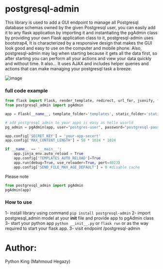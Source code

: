 # postgresql-admin

This library is used to add a GUI endpoint to manage all Postgresql database schemas owned by the given Postgresql user, you can easily add it to any flask application by importing it and instantiating the pgAdmin class by providing your own Flask application class to it, postgresql-admin uses bootstrap4, It is characterized by a responsive design that makes the GUI look good and easy to use on the computer and mobile phone. Also, postgresql-admin may lag when starting because it gets all the data first, so after starting you can perform all your actions and view your data quickly and without time. It also... It uses AJAX and includes helper queries and actions that can make managing your postgresql task a breeze.

![image](https://github.com/MahmoudHegazi/postgresql-admin/assets/55125302/6ee48190-9e7d-41f4-86a2-e70fc4ff8dee)



### full code example

```python
from flask import Flask, render_template, redirect, url_for, jsonify, flash, request
from postgresql_admin import pgAdmin

app = Flask(__name__, template_folder='templates', static_folder='static')

# add postgresql admin to your apps is easy as hello wiorld
pg_admin = pgAdmin(app, user="postgres-user", password="postgresql-pass", host="127.0.0.1", port="5432", default_shecema='postgres')

app.config['SECRET_KEY'] = 'your-app-secert'
app.config['MAX_CONTENT_LENGTH'] = 50 * 1024 * 1024

if __name__ == '__main__':
    app.jinja_env.auto_reload = True
    app.config['TEMPLATES_AUTO_RELOAD']=True
    app.run(debug=True, use_reloader=True, port=4023)
    app.config['SEND_FILE_MAX_AGE_DEFAULT'] = 0 #disable cache

```

Please note
```python
from postgresql_admin import pgAdmin
pgAdmin(app)
```

### How to use
1- install library using command ```pip install postgresql-admin```
2- import postgresql_admin model at your __init__ file and provide app to pgAdmin class
3- start your python app ```python __init__.py``` or ```flask run``` or as the way required to start your flask app.
3- visit endpoint /postgresql-admin


# Author:
Python King (Mahmoud Hegazy)

